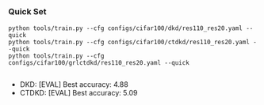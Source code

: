 ## 

### Quick Set

```
python tools/train.py --cfg configs/cifar100/dkd/res110_res20.yaml --quick
python tools/train.py --cfg configs/cifar100/ctdkd/res110_res20.yaml --quick
python tools/train.py --cfg configs/cifar100/grlctdkd/res110_res20.yaml --quick


```


- DKD: [EVAL] Best accuracy: 4.88
- CTDKD: [EVAL] Best accuracy: 5.09

### 